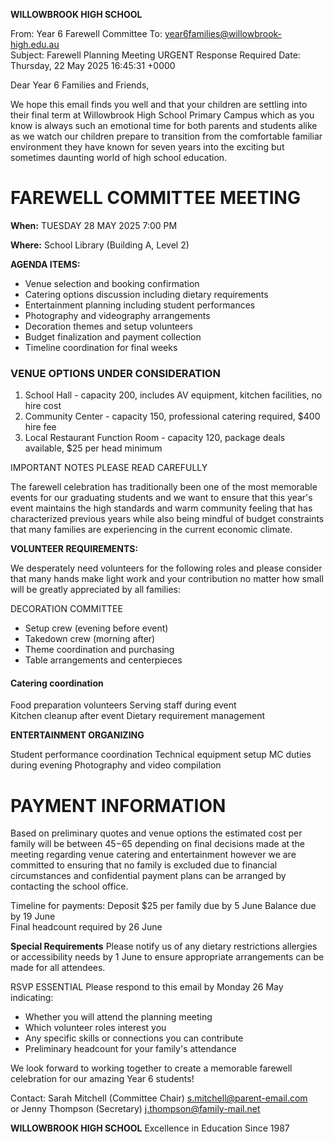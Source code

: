 **WILLOWBROOK HIGH SCHOOL**

From: Year 6 Farewell Committee
To: year6families@willowbrook-high.edu.au  
Subject: Farewell Planning Meeting URGENT Response Required
Date: Thursday, 22 May 2025 16:45:31 +0000

Dear Year 6 Families and Friends,

We hope this email finds you well and that your children are settling into their final term at Willowbrook High School Primary Campus which as you know is always such an emotional time for both parents and students alike as we watch our children prepare to transition from the comfortable familiar environment they have known for seven years into the exciting but sometimes daunting world of high school education.

# FAREWELL COMMITTEE MEETING

**When:** TUESDAY 28 MAY 2025 7:00 PM

**Where:** School Library (Building A, Level 2)

**AGENDA ITEMS:**
- Venue selection and booking confirmation
- Catering options discussion including dietary requirements
- Entertainment planning including student performances
- Photography and videography arrangements  
- Decoration themes and setup volunteers
- Budget finalization and payment collection
- Timeline coordination for final weeks

### VENUE OPTIONS UNDER CONSIDERATION

1. School Hall - capacity 200, includes AV equipment, kitchen facilities, no hire cost
2. Community Center - capacity 150, professional catering required, $400 hire fee  
3. Local Restaurant Function Room - capacity 120, package deals available, $25 per head minimum

IMPORTANT NOTES PLEASE READ CAREFULLY

The farewell celebration has traditionally been one of the most memorable events for our graduating students and we want to ensure that this year's event maintains the high standards and warm community feeling that has characterized previous years while also being mindful of budget constraints that many families are experiencing in the current economic climate.

**VOLUNTEER REQUIREMENTS:**

We desperately need volunteers for the following roles and please consider that many hands make light work and your contribution no matter how small will be greatly appreciated by all families:

DECORATION COMMITTEE
- Setup crew (evening before event)  
- Takedown crew (morning after)
- Theme coordination and purchasing
- Table arrangements and centerpieces

#### Catering coordination

Food preparation volunteers
Serving staff during event  
Kitchen cleanup after event
Dietary requirement management

**ENTERTAINMENT ORGANIZING**  

Student performance coordination
Technical equipment setup
MC duties during evening
Photography and video compilation

# PAYMENT INFORMATION

Based on preliminary quotes and venue options the estimated cost per family will be between $45-$65 depending on final decisions made at the meeting regarding venue catering and entertainment however we are committed to ensuring that no family is excluded due to financial circumstances and confidential payment plans can be arranged by contacting the school office.

Timeline for payments:
Deposit $25 per family due by 5 June
Balance due by 19 June  
Final headcount required by 26 June

**Special Requirements**
Please notify us of any dietary restrictions allergies or accessibility needs by 1 June to ensure appropriate arrangements can be made for all attendees.

RSVP ESSENTIAL
Please respond to this email by Monday 26 May indicating:
- Whether you will attend the planning meeting
- Which volunteer roles interest you
- Any specific skills or connections you can contribute
- Preliminary headcount for your family's attendance

We look forward to working together to create a memorable farewell celebration for our amazing Year 6 students!

Contact: Sarah Mitchell (Committee Chair) s.mitchell@parent-email.com  
or Jenny Thompson (Secretary) j.thompson@family-mail.net

**WILLOWBROOK HIGH SCHOOL**
Excellence in Education Since 1987
